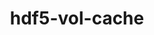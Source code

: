 ---
title: "hdf5-vol-cache"
layout: cache
categories: [package, develop]
meta: {"compilers": ["cce@18.0.0", "gcc@10.3.0", "gcc@11.1.0", "gcc@11.4.0", "gcc@9.4.0", "intel-oneapi-compilers@2024.2.1", "intel-oneapi-compilers@2025.1.0"], "num_specs": 109, "num_specs_by_stack": {"data-vis-sdk": 12, "e4s": 26, "e4s-cray-rhel": 13, "e4s-cray-sles": 2, "e4s-neoverse-v2": 26, "e4s-neoverse_v1": 6, "e4s-oneapi": 10, "e4s-power": 1, "e4s-rocm-external": 13, "root": 109}, "oss": ["rhel8", "sle_hpc15", "ubuntu20.04", "ubuntu22.04"], "platforms": ["linux"], "stacks": ["data-vis-sdk", "e4s", "e4s-cray-rhel", "e4s-cray-sles", "e4s-neoverse-v2", "e4s-neoverse_v1", "e4s-oneapi", "e4s-power", "e4s-rocm-external", "root"], "targets": ["neoverse_v1", "neoverse_v2", "ppc64le", "x86_64_v3", "x86_64_v4"], "versions": ["v1.1"]}
spec_details: [{"compiler": "gcc@11.4.0", "hash": "23zz57ndwxkbts5qnr2eu63kjmbe7jdq", "os": "ubuntu22.04", "platform": "linux", "size": "-", "stacks": ["e4s", "root"], "target": "x86_64_v3", "variants": ["build_system=cmake", "build_type=Release", "generator=make", "~ipo"], "versions": ["v1.1"]}, {"compiler": "cce@18.0.0", "hash": "24l4xhguplxpdrgqgvi7lqqngpkyhrmw", "os": "rhel8", "platform": "linux", "size": "-", "stacks": ["e4s-cray-rhel", "root"], "target": "x86_64_v3", "variants": ["build_system=cmake", "build_type=Release", "generator=make", "~ipo"], "versions": ["v1.1"]}, {"compiler": "cce@18.0.0", "hash": "2l5cjibatuhrywzjw4cb5ddohtg2vy6g", "os": "rhel8", "platform": "linux", "size": "-", "stacks": ["e4s-cray-rhel", "root"], "target": "x86_64_v3", "variants": ["build_system=cmake", "build_type=Release", "generator=make", "~ipo"], "versions": ["v1.1"]}, {"compiler": "gcc@11.4.0", "hash": "3bwymuymdoiphe54rfkxw5blc27mcixo", "os": "ubuntu22.04", "platform": "linux", "size": "-", "stacks": ["e4s-rocm-external", "root"], "target": "x86_64_v3", "variants": ["build_system=cmake", "build_type=Release", "generator=make", "~ipo"], "versions": ["v1.1"]}, {"compiler": "cce@18.0.0", "hash": "3hzdsbryihlphy5dgchsju6sv44vxclp", "os": "rhel8", "platform": "linux", "size": "-", "stacks": ["e4s-cray-rhel", "root"], "target": "x86_64_v3", "variants": ["build_system=cmake", "build_type=Release", "generator=make", "~ipo"], "versions": ["v1.1"]}, {"compiler": "gcc@11.1.0", "hash": "3wolotojs7xcach3ipukr75dqlewtm73", "os": "ubuntu20.04", "platform": "linux", "size": "-", "stacks": ["data-vis-sdk", "root"], "target": "x86_64_v3", "variants": ["build_system=cmake", "build_type=Release", "generator=make", "~ipo"], "versions": ["v1.1"]}, {"compiler": "gcc@11.1.0", "hash": "427a2txfsxzdqwczfqufl7qpy7meipr6", "os": "ubuntu20.04", "platform": "linux", "size": "-", "stacks": ["data-vis-sdk", "root"], "target": "x86_64_v3", "variants": ["build_system=cmake", "build_type=Release", "generator=make", "~ipo"], "versions": ["v1.1"]}, {"compiler": "gcc@11.4.0", "hash": "43re4sm2izhplknqegbhxh6gfgfhoq5s", "os": "ubuntu22.04", "platform": "linux", "size": "-", "stacks": ["e4s-neoverse-v2", "root"], "target": "neoverse_v2", "variants": ["build_system=cmake", "build_type=Release", "generator=make", "~ipo"], "versions": ["v1.1"]}, {"compiler": "gcc@11.4.0", "hash": "45fkwu5usywh76iebg4ibhruo2hroe4s", "os": "ubuntu22.04", "platform": "linux", "size": "-", "stacks": ["e4s", "root"], "target": "x86_64_v3", "variants": ["build_system=cmake", "build_type=Release", "generator=make", "~ipo"], "versions": ["v1.1"]}, {"compiler": "gcc@11.4.0", "hash": "4dmjq4texu6cqtc73i7p6sd65z2djonj", "os": "ubuntu22.04", "platform": "linux", "size": "-", "stacks": ["e4s", "root"], "target": "x86_64_v3", "variants": ["build_system=cmake", "build_type=Release", "generator=make", "~ipo"], "versions": ["v1.1"]}, {"compiler": "gcc@11.4.0", "hash": "4gpqjrlau6a6forghgnaopwc47szlegy", "os": "ubuntu22.04", "platform": "linux", "size": "-", "stacks": ["e4s-neoverse_v1", "root"], "target": "neoverse_v1", "variants": ["build_system=cmake", "build_type=Release", "generator=make", "~ipo"], "versions": ["v1.1"]}, {"compiler": "gcc@11.4.0", "hash": "4gtrewjlipul5b5u7mvhk5upk6mcy7ef", "os": "ubuntu22.04", "platform": "linux", "size": "-", "stacks": ["e4s-neoverse-v2", "root"], "target": "neoverse_v2", "variants": ["build_system=cmake", "build_type=Release", "generator=make", "~ipo"], "versions": ["v1.1"]}, {"compiler": "gcc@11.1.0", "hash": "4kvsmr2f6ekz6uxpuy6nhfqtoi7pudj5", "os": "ubuntu20.04", "platform": "linux", "size": "-", "stacks": ["data-vis-sdk", "root"], "target": "x86_64_v3", "variants": ["build_system=cmake", "build_type=Release", "generator=make", "~ipo"], "versions": ["v1.1"]}, {"compiler": "gcc@11.1.0", "hash": "52z2upyujmizknggsx4ge3cmvqzwypro", "os": "ubuntu20.04", "platform": "linux", "size": "-", "stacks": ["data-vis-sdk", "root"], "target": "x86_64_v3", "variants": ["build_system=cmake", "build_type=Release", "generator=make", "~ipo"], "versions": ["v1.1"]}, {"compiler": "gcc@11.1.0", "hash": "54if5tklj3wwoe3irfyckkx5guixwq6g", "os": "ubuntu20.04", "platform": "linux", "size": "-", "stacks": ["data-vis-sdk", "root"], "target": "x86_64_v3", "variants": ["build_system=cmake", "build_type=Release", "generator=make", "~ipo"], "versions": ["v1.1"]}, {"compiler": "gcc@11.4.0", "hash": "5xaiaingagh4h7xkyaqhj2qlr5ka3apb", "os": "ubuntu22.04", "platform": "linux", "size": "-", "stacks": ["e4s", "root"], "target": "x86_64_v3", "variants": ["build_system=cmake", "build_type=Release", "generator=make", "~ipo"], "versions": ["v1.1"]}, {"compiler": "gcc@11.4.0", "hash": "5z2ryx3ang2otyilbb4gury6b7rl4sf2", "os": "ubuntu22.04", "platform": "linux", "size": "-", "stacks": ["e4s-neoverse_v1", "root"], "target": "neoverse_v1", "variants": ["build_system=cmake", "build_type=Release", "generator=make", "~ipo"], "versions": ["v1.1"]}, {"compiler": "gcc@11.4.0", "hash": "62vraznmeo3l5n6fkel7a6miwkuq6gn7", "os": "ubuntu22.04", "platform": "linux", "size": "-", "stacks": ["e4s-rocm-external", "root"], "target": "x86_64_v3", "variants": ["build_system=cmake", "build_type=Release", "generator=make", "~ipo"], "versions": ["v1.1"]}, {"compiler": "gcc@11.4.0", "hash": "64w6fupexfxr4ji6nwae7bsg7jda7qly", "os": "ubuntu22.04", "platform": "linux", "size": "-", "stacks": ["e4s", "root"], "target": "x86_64_v3", "variants": ["build_system=cmake", "build_type=Release", "generator=make", "~ipo"], "versions": ["v1.1"]}, {"compiler": "intel-oneapi-compilers@2025.1.0", "hash": "6nycfvqq23pttjvpoigpcbcabxlibi77", "os": "ubuntu22.04", "platform": "linux", "size": "-", "stacks": ["e4s-oneapi", "root"], "target": "x86_64_v3", "variants": ["build_system=cmake", "build_type=Release", "generator=make", "~ipo"], "versions": ["v1.1"]}, {"compiler": "gcc@11.4.0", "hash": "734oauls6stl4tvfmvwks4siw656j4zq", "os": "ubuntu22.04", "platform": "linux", "size": "-", "stacks": ["e4s", "root"], "target": "x86_64_v3", "variants": ["build_system=cmake", "build_type=Release", "generator=make", "~ipo"], "versions": ["v1.1"]}, {"compiler": "gcc@11.4.0", "hash": "747xpyh6zvetmyeaaz4326jmqzvpnydg", "os": "ubuntu22.04", "platform": "linux", "size": "-", "stacks": ["e4s", "root"], "target": "x86_64_v3", "variants": ["build_system=cmake", "build_type=Release", "generator=make", "~ipo"], "versions": ["v1.1"]}, {"compiler": "cce@18.0.0", "hash": "7grxzs4yc6tzwfmqinwsom4ez4mpsici", "os": "rhel8", "platform": "linux", "size": "-", "stacks": ["e4s-cray-rhel", "root"], "target": "x86_64_v3", "variants": ["build_system=cmake", "build_type=Release", "generator=make", "~ipo"], "versions": ["v1.1"]}, {"compiler": "gcc@11.4.0", "hash": "7nxgsvnlf46i3rfsupk3ccfjydqd254u", "os": "ubuntu22.04", "platform": "linux", "size": "-", "stacks": ["e4s-neoverse-v2", "root"], "target": "neoverse_v2", "variants": ["build_system=cmake", "build_type=Release", "generator=make", "~ipo"], "versions": ["v1.1"]}, {"compiler": "gcc@11.4.0", "hash": "ahzqvyanitpzycpf6kck7rhi2dwowdqe", "os": "ubuntu22.04", "platform": "linux", "size": "-", "stacks": ["e4s-neoverse-v2", "root"], "target": "neoverse_v2", "variants": ["build_system=cmake", "build_type=Release", "generator=make", "~ipo"], "versions": ["v1.1"]}, {"compiler": "cce@18.0.0", "hash": "ajfvqrm5q67wgqb5b46k5cjruvco3trp", "os": "rhel8", "platform": "linux", "size": "-", "stacks": ["e4s-cray-rhel", "root"], "target": "x86_64_v3", "variants": ["build_system=cmake", "build_type=Release", "generator=make", "~ipo"], "versions": ["v1.1"]}, {"compiler": "gcc@11.4.0", "hash": "bgw4rwqrdklnyvcf2rvrl3uxoefmb65i", "os": "ubuntu22.04", "platform": "linux", "size": "-", "stacks": ["e4s-neoverse-v2", "root"], "target": "neoverse_v2", "variants": ["build_system=cmake", "build_type=Release", "generator=make", "~ipo"], "versions": ["v1.1"]}, {"compiler": "gcc@11.1.0", "hash": "byc7w7uo3ro5zilr2yljl3qn7ll7utpd", "os": "ubuntu20.04", "platform": "linux", "size": "-", "stacks": ["data-vis-sdk", "root"], "target": "x86_64_v3", "variants": ["build_system=cmake", "build_type=Release", "generator=make", "~ipo"], "versions": ["v1.1"]}, {"compiler": "gcc@11.4.0", "hash": "cf4ljog7ncct757ktkvs5wnrp52dt4zw", "os": "ubuntu22.04", "platform": "linux", "size": "-", "stacks": ["e4s-neoverse-v2", "root"], "target": "neoverse_v2", "variants": ["build_system=cmake", "build_type=Release", "generator=make", "~ipo"], "versions": ["v1.1"]}, {"compiler": "cce@18.0.0", "hash": "cfjzgmqnhfylw3jvivwcd2uhkehr2fsl", "os": "rhel8", "platform": "linux", "size": "-", "stacks": ["e4s-cray-rhel", "root"], "target": "x86_64_v3", "variants": ["build_system=cmake", "build_type=Release", "generator=make", "~ipo"], "versions": ["v1.1"]}, {"compiler": "gcc@11.4.0", "hash": "cgy3z62hb5uq6wbaqjfwfd3wwnkpiq5b", "os": "ubuntu22.04", "platform": "linux", "size": "-", "stacks": ["e4s", "root"], "target": "x86_64_v3", "variants": ["build_system=cmake", "build_type=Release", "generator=make", "~ipo"], "versions": ["v1.1"]}, {"compiler": "gcc@11.1.0", "hash": "co4szoza5cjtkatl3uikh7bde7wcvfq5", "os": "ubuntu20.04", "platform": "linux", "size": "-", "stacks": ["data-vis-sdk", "root"], "target": "x86_64_v3", "variants": ["build_system=cmake", "build_type=Release", "generator=make", "~ipo"], "versions": ["v1.1"]}, {"compiler": "intel-oneapi-compilers@2025.1.0", "hash": "d34xdkqqjqapugzknfdypgk2y3hmhjju", "os": "ubuntu22.04", "platform": "linux", "size": "-", "stacks": ["e4s-oneapi", "root"], "target": "x86_64_v3", "variants": ["build_system=cmake", "build_type=Release", "generator=make", "~ipo"], "versions": ["v1.1"]}, {"compiler": "gcc@11.1.0", "hash": "dkhz5clkikt33ofcb6hr5637zhqfvb7j", "os": "ubuntu20.04", "platform": "linux", "size": "-", "stacks": ["data-vis-sdk", "root"], "target": "x86_64_v3", "variants": ["build_system=cmake", "build_type=Release", "generator=make", "~ipo"], "versions": ["v1.1"]}, {"compiler": "gcc@11.4.0", "hash": "dl6f5n3fvrcbgucturefou43tugctcr3", "os": "ubuntu22.04", "platform": "linux", "size": "-", "stacks": ["e4s", "root"], "target": "x86_64_v3", "variants": ["build_system=cmake", "build_type=Release", "generator=make", "~ipo"], "versions": ["v1.1"]}, {"compiler": "gcc@11.4.0", "hash": "draj4ldxlrteqzkemwfbjyb6u33digy2", "os": "ubuntu22.04", "platform": "linux", "size": "-", "stacks": ["e4s", "root"], "target": "x86_64_v3", "variants": ["build_system=cmake", "build_type=Release", "generator=make", "~ipo"], "versions": ["v1.1"]}, {"compiler": "gcc@11.4.0", "hash": "e35yjvyuapvm6qr2agu2jefm732h3b6v", "os": "ubuntu22.04", "platform": "linux", "size": "-", "stacks": ["e4s", "root"], "target": "x86_64_v3", "variants": ["build_system=cmake", "build_type=Release", "generator=make", "~ipo"], "versions": ["v1.1"]}, {"compiler": "gcc@11.4.0", "hash": "ensrrhumqol73xn5p3bff7irolfba6ov", "os": "ubuntu22.04", "platform": "linux", "size": "-", "stacks": ["e4s-rocm-external", "root"], "target": "x86_64_v3", "variants": ["build_system=cmake", "build_type=Release", "generator=make", "~ipo"], "versions": ["v1.1"]}, {"compiler": "gcc@11.4.0", "hash": "eqomadadh33dukajt7ykafs5w2su5e64", "os": "ubuntu22.04", "platform": "linux", "size": "-", "stacks": ["e4s", "root"], "target": "x86_64_v3", "variants": ["build_system=cmake", "build_type=Release", "generator=make", "~ipo"], "versions": ["v1.1"]}, {"compiler": "gcc@11.1.0", "hash": "exi27horofhzc3tcbtqanhfbf2gqqwwy", "os": "ubuntu20.04", "platform": "linux", "size": "-", "stacks": ["data-vis-sdk", "root"], "target": "x86_64_v3", "variants": ["build_system=cmake", "build_type=Release", "generator=make", "~ipo"], "versions": ["v1.1"]}, {"compiler": "gcc@11.4.0", "hash": "eyybxbtfior2lhsgcsdiyeoouyem3eff", "os": "ubuntu22.04", "platform": "linux", "size": "-", "stacks": ["e4s-rocm-external", "root"], "target": "x86_64_v3", "variants": ["build_system=cmake", "build_type=Release", "generator=make", "~ipo"], "versions": ["v1.1"]}, {"compiler": "gcc@11.4.0", "hash": "f5rm3ar3hxhxsr3iitzipn3r2rgxtihe", "os": "ubuntu22.04", "platform": "linux", "size": "-", "stacks": ["e4s-rocm-external", "root"], "target": "x86_64_v3", "variants": ["build_system=cmake", "build_type=Release", "generator=make", "~ipo"], "versions": ["v1.1"]}, {"compiler": "gcc@11.4.0", "hash": "fn7ih4icnwf76xr3lhqxcthvoxiwm27t", "os": "ubuntu22.04", "platform": "linux", "size": "-", "stacks": ["e4s-rocm-external", "root"], "target": "x86_64_v3", "variants": ["build_system=cmake", "build_type=Release", "generator=make", "~ipo"], "versions": ["v1.1"]}, {"compiler": "gcc@11.4.0", "hash": "g2fnfb7sbrq7aa4e442d4lae2vqtur3r", "os": "ubuntu22.04", "platform": "linux", "size": "-", "stacks": ["e4s-neoverse-v2", "root"], "target": "neoverse_v2", "variants": ["build_system=cmake", "build_type=Release", "generator=make", "~ipo"], "versions": ["v1.1"]}, {"compiler": "gcc@11.4.0", "hash": "g7lkforue4fmj6wtp6a4tawhsil7ompo", "os": "ubuntu22.04", "platform": "linux", "size": "-", "stacks": ["e4s-neoverse_v1", "root"], "target": "neoverse_v1", "variants": ["build_system=cmake", "build_type=Release", "generator=make", "~ipo"], "versions": ["v1.1"]}, {"compiler": "gcc@11.4.0", "hash": "gigwuusfttiyyrb3ae3odtxdl6obrzhf", "os": "ubuntu22.04", "platform": "linux", "size": "-", "stacks": ["e4s-neoverse-v2", "root"], "target": "neoverse_v2", "variants": ["build_system=cmake", "build_type=Release", "generator=make", "~ipo"], "versions": ["v1.1"]}, {"compiler": "intel-oneapi-compilers@2025.1.0", "hash": "gitpc72lwhnwlahxdqxsrwxdsxhw3hch", "os": "ubuntu22.04", "platform": "linux", "size": "-", "stacks": ["e4s-oneapi", "root"], "target": "x86_64_v3", "variants": ["build_system=cmake", "build_type=Release", "generator=make", "~ipo"], "versions": ["v1.1"]}, {"compiler": "gcc@11.4.0", "hash": "gqqary5ea6wcskmnv2j2qxcvv3q6xmdc", "os": "ubuntu22.04", "platform": "linux", "size": "-", "stacks": ["e4s-neoverse-v2", "root"], "target": "neoverse_v2", "variants": ["build_system=cmake", "build_type=Release", "generator=make", "~ipo"], "versions": ["v1.1"]}, {"compiler": "cce@18.0.0", "hash": "haavxeelsdqqhd3xmoslgejsnxz2exjy", "os": "rhel8", "platform": "linux", "size": "-", "stacks": ["e4s-cray-rhel", "root"], "target": "x86_64_v3", "variants": ["build_system=cmake", "build_type=Release", "generator=make", "~ipo"], "versions": ["v1.1"]}, {"compiler": "gcc@11.4.0", "hash": "ig5t2aautghynjyx2d4wnpvcyzuex2gy", "os": "ubuntu22.04", "platform": "linux", "size": "-", "stacks": ["e4s", "root"], "target": "x86_64_v3", "variants": ["build_system=cmake", "build_type=Release", "generator=make", "~ipo"], "versions": ["v1.1"]}, {"compiler": "gcc@11.4.0", "hash": "isbmxiyvpqxlm4tnw5cpeeagvwzvfru2", "os": "ubuntu22.04", "platform": "linux", "size": "-", "stacks": ["e4s-neoverse-v2", "root"], "target": "neoverse_v2", "variants": ["build_system=cmake", "build_type=Release", "generator=make", "~ipo"], "versions": ["v1.1"]}, {"compiler": "gcc@11.4.0", "hash": "iyjzuztvrtm6h34pfj6xr6ptb3v7n5sk", "os": "ubuntu22.04", "platform": "linux", "size": "-", "stacks": ["e4s-rocm-external", "root"], "target": "x86_64_v3", "variants": ["build_system=cmake", "build_type=Release", "generator=make", "~ipo"], "versions": ["v1.1"]}, {"compiler": "gcc@11.4.0", "hash": "izkt7el4irvewydgsn65u4iqcbnuj3se", "os": "ubuntu22.04", "platform": "linux", "size": "-", "stacks": ["e4s-neoverse-v2", "root"], "target": "neoverse_v2", "variants": ["build_system=cmake", "build_type=Release", "generator=make", "~ipo"], "versions": ["v1.1"]}, {"compiler": "gcc@11.4.0", "hash": "j6piefvzxzi54iqo5dkm3qgxuxe3zhg6", "os": "ubuntu22.04", "platform": "linux", "size": "-", "stacks": ["e4s-rocm-external", "root"], "target": "x86_64_v3", "variants": ["build_system=cmake", "build_type=Release", "generator=make", "~ipo"], "versions": ["v1.1"]}, {"compiler": "gcc@11.4.0", "hash": "jkkuf26euvznllfuukeqlf3lij4jtpd3", "os": "ubuntu22.04", "platform": "linux", "size": "-", "stacks": ["e4s-rocm-external", "root"], "target": "x86_64_v3", "variants": ["build_system=cmake", "build_type=Release", "generator=make", "~ipo"], "versions": ["v1.1"]}, {"compiler": "gcc@11.4.0", "hash": "jm76eirfabh24jkjshtdif6s277by4i2", "os": "ubuntu22.04", "platform": "linux", "size": "-", "stacks": ["e4s-neoverse-v2", "root"], "target": "neoverse_v2", "variants": ["build_system=cmake", "build_type=Release", "generator=make", "~ipo"], "versions": ["v1.1"]}, {"compiler": "cce@18.0.0", "hash": "kmvgeh4dtqooglfvko4t2f5pe57lgugt", "os": "rhel8", "platform": "linux", "size": "-", "stacks": ["e4s-cray-rhel", "root"], "target": "x86_64_v3", "variants": ["build_system=cmake", "build_type=Release", "generator=make", "~ipo"], "versions": ["v1.1"]}, {"compiler": "gcc@11.4.0", "hash": "ksubs2njmq365ll3zy2ip7ey6qwp43r7", "os": "ubuntu22.04", "platform": "linux", "size": "-", "stacks": ["e4s-neoverse-v2", "root"], "target": "neoverse_v2", "variants": ["build_system=cmake", "build_type=Release", "generator=make", "~ipo"], "versions": ["v1.1"]}, {"compiler": "cce@18.0.0", "hash": "lbyglfuhedwmw2zzmkh4zwwfg3x44rmd", "os": "rhel8", "platform": "linux", "size": "-", "stacks": ["e4s-cray-rhel", "root"], "target": "x86_64_v3", "variants": ["build_system=cmake", "build_type=Release", "generator=make", "~ipo"], "versions": ["v1.1"]}, {"compiler": "gcc@10.3.0", "hash": "lgdyvuketynqqwkvqdrcqbudpymwrlf6", "os": "sle_hpc15", "platform": "linux", "size": "-", "stacks": ["e4s-cray-sles", "root"], "target": "x86_64_v4", "variants": ["build_system=cmake", "build_type=Release", "generator=make", "~ipo"], "versions": ["v1.1"]}, {"compiler": "intel-oneapi-compilers@2025.1.0", "hash": "lhovn5pnfronexe6guegi25t4ziw3bmt", "os": "ubuntu22.04", "platform": "linux", "size": "-", "stacks": ["e4s-oneapi", "root"], "target": "x86_64_v3", "variants": ["build_system=cmake", "build_type=Release", "generator=make", "~ipo"], "versions": ["v1.1"]}, {"compiler": "gcc@11.4.0", "hash": "lpc5il6f4hb2d2pxauleyy2aen2ph57e", "os": "ubuntu22.04", "platform": "linux", "size": "-", "stacks": ["e4s-rocm-external", "root"], "target": "x86_64_v3", "variants": ["build_system=cmake", "build_type=Release", "generator=make", "~ipo"], "versions": ["v1.1"]}, {"compiler": "gcc@11.4.0", "hash": "lyagcttq76y62imqohnwy7iuychnnyui", "os": "ubuntu22.04", "platform": "linux", "size": "-", "stacks": ["e4s-neoverse-v2", "root"], "target": "neoverse_v2", "variants": ["build_system=cmake", "build_type=Release", "generator=make", "~ipo"], "versions": ["v1.1"]}, {"compiler": "gcc@11.4.0", "hash": "lz2lbj6ntcra6s3lgt2u7tkdm7pz4ca7", "os": "ubuntu22.04", "platform": "linux", "size": "-", "stacks": ["e4s-neoverse-v2", "root"], "target": "neoverse_v2", "variants": ["build_system=cmake", "build_type=Release", "generator=make", "~ipo"], "versions": ["v1.1"]}, {"compiler": "gcc@11.1.0", "hash": "m2pzmp752dttcfcut3tqgzoypum3gj37", "os": "ubuntu20.04", "platform": "linux", "size": "-", "stacks": ["data-vis-sdk", "root"], "target": "x86_64_v3", "variants": ["build_system=cmake", "build_type=Release", "generator=make", "~ipo"], "versions": ["v1.1"]}, {"compiler": "gcc@11.4.0", "hash": "m4p26m57gjt7gll4gmj6f56bf7vdzqba", "os": "ubuntu22.04", "platform": "linux", "size": "-", "stacks": ["e4s-neoverse-v2", "root"], "target": "neoverse_v2", "variants": ["build_system=cmake", "build_type=Release", "generator=make", "~ipo"], "versions": ["v1.1"]}, {"compiler": "gcc@11.4.0", "hash": "ncha6zb24oyduyjemavszgr5g7nkyzti", "os": "ubuntu22.04", "platform": "linux", "size": "-", "stacks": ["e4s", "root"], "target": "x86_64_v3", "variants": ["build_system=cmake", "build_type=Release", "generator=make", "~ipo"], "versions": ["v1.1"]}, {"compiler": "gcc@11.4.0", "hash": "niflixzosqxgvxmhv4qcej2ueapzuf6k", "os": "ubuntu22.04", "platform": "linux", "size": "-", "stacks": ["e4s", "root"], "target": "x86_64_v3", "variants": ["build_system=cmake", "build_type=Release", "generator=make", "~ipo"], "versions": ["v1.1"]}, {"compiler": "gcc@11.4.0", "hash": "nnppbzo2mzgwitqzondfyhknuh2ilhc2", "os": "ubuntu22.04", "platform": "linux", "size": "-", "stacks": ["e4s-rocm-external", "root"], "target": "x86_64_v3", "variants": ["build_system=cmake", "build_type=Release", "generator=make", "~ipo"], "versions": ["v1.1"]}, {"compiler": "gcc@11.4.0", "hash": "nuluvoxjae6cr3pquhskshlk22xu3eq7", "os": "ubuntu22.04", "platform": "linux", "size": "-", "stacks": ["e4s", "root"], "target": "x86_64_v3", "variants": ["build_system=cmake", "build_type=Release", "generator=make", "~ipo"], "versions": ["v1.1"]}, {"compiler": "gcc@11.4.0", "hash": "nvnw5mjarssi3qjdmp47hi2sz6ayqvh2", "os": "ubuntu22.04", "platform": "linux", "size": "-", "stacks": ["e4s-rocm-external", "root"], "target": "x86_64_v3", "variants": ["build_system=cmake", "build_type=Release", "generator=make", "~ipo"], "versions": ["v1.1"]}, {"compiler": "gcc@11.4.0", "hash": "nz23yqdmbcrxeso4jrud7o42h2mxxu66", "os": "ubuntu22.04", "platform": "linux", "size": "-", "stacks": ["e4s-neoverse-v2", "root"], "target": "neoverse_v2", "variants": ["build_system=cmake", "build_type=Release", "generator=make", "~ipo"], "versions": ["v1.1"]}, {"compiler": "intel-oneapi-compilers@2025.1.0", "hash": "o3o3nu7ws3y267op6ytvsnwvg3fur6cm", "os": "ubuntu22.04", "platform": "linux", "size": "-", "stacks": ["e4s-oneapi", "root"], "target": "x86_64_v3", "variants": ["build_system=cmake", "build_type=Release", "generator=make", "~ipo"], "versions": ["v1.1"]}, {"compiler": "gcc@11.4.0", "hash": "o5iirdgimqhlu4cictwfsaodqapaec7k", "os": "ubuntu22.04", "platform": "linux", "size": "-", "stacks": ["e4s", "root"], "target": "x86_64_v3", "variants": ["build_system=cmake", "build_type=Release", "generator=make", "~ipo"], "versions": ["v1.1"]}, {"compiler": "gcc@11.4.0", "hash": "o63livgshmevema4lpxvfd74lcdgb4rq", "os": "ubuntu22.04", "platform": "linux", "size": "-", "stacks": ["e4s-neoverse-v2", "root"], "target": "neoverse_v2", "variants": ["build_system=cmake", "build_type=Release", "generator=make", "~ipo"], "versions": ["v1.1"]}, {"compiler": "gcc@11.4.0", "hash": "o7aj7jlr7fqujexbbxgjccz454gnsxfx", "os": "ubuntu22.04", "platform": "linux", "size": "-", "stacks": ["e4s-neoverse-v2", "root"], "target": "neoverse_v2", "variants": ["build_system=cmake", "build_type=Release", "generator=make", "~ipo"], "versions": ["v1.1"]}, {"compiler": "intel-oneapi-compilers@2025.1.0", "hash": "ofmi677ito3oqq6eqbpmwziqjxtephvf", "os": "ubuntu22.04", "platform": "linux", "size": "-", "stacks": ["e4s-oneapi", "root"], "target": "x86_64_v3", "variants": ["build_system=cmake", "build_type=Release", "generator=make", "~ipo"], "versions": ["v1.1"]}, {"compiler": "gcc@11.4.0", "hash": "ogj6lfayfrncxqzz2vivsvnvthpjydpr", "os": "ubuntu22.04", "platform": "linux", "size": "-", "stacks": ["e4s-neoverse-v2", "root"], "target": "neoverse_v2", "variants": ["build_system=cmake", "build_type=Release", "generator=make", "~ipo"], "versions": ["v1.1"]}, {"compiler": "gcc@11.4.0", "hash": "oqaoxw77l42y3wt5cyia7h6nngnngfhu", "os": "ubuntu22.04", "platform": "linux", "size": "-", "stacks": ["e4s-neoverse-v2", "root"], "target": "neoverse_v2", "variants": ["build_system=cmake", "build_type=Release", "generator=make", "~ipo"], "versions": ["v1.1"]}, {"compiler": "gcc@11.1.0", "hash": "oz2w2g363r25vewesg33gosuz6j6rwro", "os": "ubuntu20.04", "platform": "linux", "size": "-", "stacks": ["data-vis-sdk", "root"], "target": "x86_64_v3", "variants": ["build_system=cmake", "build_type=Release", "generator=make", "~ipo"], "versions": ["v1.1"]}, {"compiler": "gcc@11.4.0", "hash": "pfurf32gf4wjm7aqusky7hrc2myhn43e", "os": "ubuntu22.04", "platform": "linux", "size": "-", "stacks": ["e4s", "root"], "target": "x86_64_v3", "variants": ["build_system=cmake", "build_type=Release", "generator=make", "~ipo"], "versions": ["v1.1"]}, {"compiler": "intel-oneapi-compilers@2024.2.1", "hash": "pmqjnjdyl6hwkxrrkoowarf3nh5kwljn", "os": "ubuntu22.04", "platform": "linux", "size": "-", "stacks": ["e4s-oneapi", "root"], "target": "x86_64_v3", "variants": ["build_system=cmake", "build_type=Release", "generator=make", "~ipo"], "versions": ["v1.1"]}, {"compiler": "gcc@11.4.0", "hash": "q4p47wyrbzgi5rbmizhxjw63nmvokunm", "os": "ubuntu22.04", "platform": "linux", "size": "-", "stacks": ["e4s", "root"], "target": "x86_64_v3", "variants": ["build_system=cmake", "build_type=Release", "generator=make", "~ipo"], "versions": ["v1.1"]}, {"compiler": "gcc@11.4.0", "hash": "q7gei77g6stmdnwihqjx7hyyvsqblnpv", "os": "ubuntu22.04", "platform": "linux", "size": "-", "stacks": ["e4s-neoverse-v2", "root"], "target": "neoverse_v2", "variants": ["build_system=cmake", "build_type=Release", "generator=make", "~ipo"], "versions": ["v1.1"]}, {"compiler": "gcc@11.4.0", "hash": "qbd3synyrxzodkmwsq5tv74jzlcpiu7t", "os": "ubuntu22.04", "platform": "linux", "size": "-", "stacks": ["e4s", "root"], "target": "x86_64_v3", "variants": ["build_system=cmake", "build_type=Release", "generator=make", "~ipo"], "versions": ["v1.1"]}, {"compiler": "gcc@11.4.0", "hash": "qgzjsxped7qe5aifw7skupmyt76ktumg", "os": "ubuntu22.04", "platform": "linux", "size": "-", "stacks": ["e4s-neoverse_v1", "root"], "target": "neoverse_v1", "variants": ["build_system=cmake", "build_type=Release", "generator=make", "~ipo"], "versions": ["v1.1"]}, {"compiler": "cce@18.0.0", "hash": "qjjfthoxl7rxkfqhjqom7dytph3vvvkd", "os": "rhel8", "platform": "linux", "size": "-", "stacks": ["e4s-cray-rhel", "root"], "target": "x86_64_v3", "variants": ["build_system=cmake", "build_type=Release", "generator=make", "~ipo"], "versions": ["v1.1"]}, {"compiler": "gcc@10.3.0", "hash": "rd2hxjoe3bkec7g2vs4ru5bdwcxhd4kx", "os": "sle_hpc15", "platform": "linux", "size": "-", "stacks": ["e4s-cray-sles", "root"], "target": "x86_64_v4", "variants": ["build_system=cmake", "build_type=Release", "generator=make", "~ipo"], "versions": ["v1.1"]}, {"compiler": "intel-oneapi-compilers@2025.1.0", "hash": "rk6owry5jx2smfiu5zxlr4qeuba6xr5j", "os": "ubuntu22.04", "platform": "linux", "size": "-", "stacks": ["e4s-oneapi", "root"], "target": "x86_64_v3", "variants": ["build_system=cmake", "build_type=Release", "generator=make", "~ipo"], "versions": ["v1.1"]}, {"compiler": "gcc@11.4.0", "hash": "rurhh4tgbvddlpru2gttqkfiggl54hrv", "os": "ubuntu22.04", "platform": "linux", "size": "-", "stacks": ["e4s", "root"], "target": "x86_64_v3", "variants": ["build_system=cmake", "build_type=Release", "generator=make", "~ipo"], "versions": ["v1.1"]}, {"compiler": "cce@18.0.0", "hash": "rv77oy42y33rka6ik6cs2pahchwwgwdu", "os": "rhel8", "platform": "linux", "size": "-", "stacks": ["e4s-cray-rhel", "root"], "target": "x86_64_v3", "variants": ["build_system=cmake", "build_type=Release", "generator=make", "~ipo"], "versions": ["v1.1"]}, {"compiler": "gcc@11.4.0", "hash": "rvsc4hdpuosc7r6lqlxkhppjzlobfpx7", "os": "ubuntu22.04", "platform": "linux", "size": "-", "stacks": ["e4s-neoverse-v2", "root"], "target": "neoverse_v2", "variants": ["build_system=cmake", "build_type=Release", "generator=make", "~ipo"], "versions": ["v1.1"]}, {"compiler": "intel-oneapi-compilers@2024.2.1", "hash": "saygbziqnu5oqbiqv5reyod2z5m6w47j", "os": "ubuntu22.04", "platform": "linux", "size": "-", "stacks": ["e4s-oneapi", "root"], "target": "x86_64_v3", "variants": ["build_system=cmake", "build_type=Release", "generator=make", "~ipo"], "versions": ["v1.1"]}, {"compiler": "intel-oneapi-compilers@2024.2.1", "hash": "sfgmxzgembmjza32s4aozeln63ueicos", "os": "ubuntu22.04", "platform": "linux", "size": "-", "stacks": ["e4s-oneapi", "root"], "target": "x86_64_v3", "variants": ["build_system=cmake", "build_type=Release", "generator=make", "~ipo"], "versions": ["v1.1"]}, {"compiler": "gcc@11.4.0", "hash": "srbcqw27acbdbmz4stttvphapmxry3sd", "os": "ubuntu22.04", "platform": "linux", "size": "-", "stacks": ["e4s", "root"], "target": "x86_64_v3", "variants": ["build_system=cmake", "build_type=Release", "generator=make", "~ipo"], "versions": ["v1.1"]}, {"compiler": "gcc@11.4.0", "hash": "tjcah4ujahtmy5oeac2myx44bamofbnq", "os": "ubuntu22.04", "platform": "linux", "size": "-", "stacks": ["e4s-rocm-external", "root"], "target": "x86_64_v3", "variants": ["build_system=cmake", "build_type=Release", "generator=make", "~ipo"], "versions": ["v1.1"]}, {"compiler": "cce@18.0.0", "hash": "tqu6mh72h4b7o74aurgpc3uhvtmofmlg", "os": "rhel8", "platform": "linux", "size": "-", "stacks": ["e4s-cray-rhel", "root"], "target": "x86_64_v3", "variants": ["build_system=cmake", "build_type=Release", "generator=make", "~ipo"], "versions": ["v1.1"]}, {"compiler": "gcc@11.4.0", "hash": "trd33p3guwomcpy3e5xipeorl5n6al3t", "os": "ubuntu22.04", "platform": "linux", "size": "-", "stacks": ["e4s", "root"], "target": "x86_64_v3", "variants": ["build_system=cmake", "build_type=Release", "generator=make", "~ipo"], "versions": ["v1.1"]}, {"compiler": "cce@18.0.0", "hash": "ubbtfoisg6lqy5svx4pmov2vtwdyl2j4", "os": "rhel8", "platform": "linux", "size": "-", "stacks": ["e4s-cray-rhel", "root"], "target": "x86_64_v3", "variants": ["build_system=cmake", "build_type=Release", "generator=make", "~ipo"], "versions": ["v1.1"]}, {"compiler": "gcc@9.4.0", "hash": "ucdphpnzepmwmror5beu64pqb53fclzs", "os": "ubuntu20.04", "platform": "linux", "size": "-", "stacks": ["e4s-power", "root"], "target": "ppc64le", "variants": ["build_system=cmake", "build_type=Release", "generator=make", "~ipo"], "versions": ["v1.1"]}, {"compiler": "gcc@11.4.0", "hash": "vftbju4fu7xglowyovd2qortghbilgiv", "os": "ubuntu22.04", "platform": "linux", "size": "-", "stacks": ["e4s-neoverse-v2", "root"], "target": "neoverse_v2", "variants": ["build_system=cmake", "build_type=Release", "generator=make", "~ipo"], "versions": ["v1.1"]}, {"compiler": "gcc@11.4.0", "hash": "vgjbkwqmdv64ry77zm24y6xnfknhpshj", "os": "ubuntu22.04", "platform": "linux", "size": "-", "stacks": ["e4s", "root"], "target": "x86_64_v3", "variants": ["build_system=cmake", "build_type=Release", "generator=make", "~ipo"], "versions": ["v1.1"]}, {"compiler": "gcc@11.4.0", "hash": "wg2idgpktyqzsxtih2ad3dc6jwgqqtfk", "os": "ubuntu22.04", "platform": "linux", "size": "-", "stacks": ["e4s", "root"], "target": "x86_64_v3", "variants": ["build_system=cmake", "build_type=Release", "generator=make", "~ipo"], "versions": ["v1.1"]}, {"compiler": "gcc@11.4.0", "hash": "x7gq2rutkquism2j7vvlg7hqk3rypwjh", "os": "ubuntu22.04", "platform": "linux", "size": "-", "stacks": ["e4s-neoverse_v1", "root"], "target": "neoverse_v1", "variants": ["build_system=cmake", "build_type=Release", "generator=make", "~ipo"], "versions": ["v1.1"]}, {"compiler": "gcc@11.4.0", "hash": "xbzbudybaqq6o576bysyoiwu3xfl4z22", "os": "ubuntu22.04", "platform": "linux", "size": "-", "stacks": ["e4s-neoverse_v1", "root"], "target": "neoverse_v1", "variants": ["build_system=cmake", "build_type=Release", "generator=make", "~ipo"], "versions": ["v1.1"]}, {"compiler": "gcc@11.4.0", "hash": "xmqdxtual5fc5ndgzci7b3xm7qq5krtq", "os": "ubuntu22.04", "platform": "linux", "size": "-", "stacks": ["e4s-neoverse-v2", "root"], "target": "neoverse_v2", "variants": ["build_system=cmake", "build_type=Release", "generator=make", "~ipo"], "versions": ["v1.1"]}, {"compiler": "gcc@11.1.0", "hash": "yk5efdffqtgeechdezpjx2dfyseer7re", "os": "ubuntu20.04", "platform": "linux", "size": "-", "stacks": ["data-vis-sdk", "root"], "target": "x86_64_v3", "variants": ["build_system=cmake", "build_type=Release", "generator=make", "~ipo"], "versions": ["v1.1"]}, {"compiler": "gcc@11.4.0", "hash": "yskqguqawyyx6d24ilmk6ohst22dlbal", "os": "ubuntu22.04", "platform": "linux", "size": "-", "stacks": ["e4s-neoverse-v2", "root"], "target": "neoverse_v2", "variants": ["build_system=cmake", "build_type=Release", "generator=make", "~ipo"], "versions": ["v1.1"]}, {"compiler": "gcc@11.4.0", "hash": "zr5d5shxtjoqlr2po64wmhzr2qzy4a2o", "os": "ubuntu22.04", "platform": "linux", "size": "-", "stacks": ["e4s", "root"], "target": "x86_64_v3", "variants": ["build_system=cmake", "build_type=Release", "generator=make", "~ipo"], "versions": ["v1.1"]}]
---